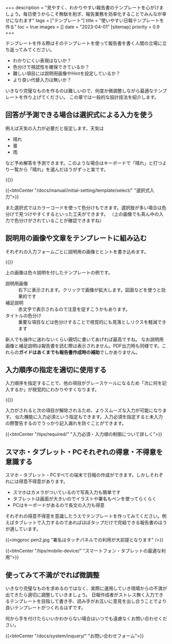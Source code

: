 +++
description = "見やすく、わかりやすい報告書のテンプレートを心がけましょう。毎日使うからこそ無駄を削ぎ、報告業務を効率化することでみんなが幸せになれます"
tags = ["テンプレート"]
title = "使いやすい日報テンプレートを作る"
toc = true
images = []
date = "2023-04-01"
[sitemap]
  priority = 0.9
+++

テンプレートを作る際はそのテンプレートを使って報告書を書く人間の立場に立ち返ってみてください。

- わかりにくい表現はないか？
- 色分けで視認性を確保できているか？
- 難しい項目には説明用画像やHintを設定しているか？
- より良い代替入力は無いか？

いきなり完璧なものを作るのは難しいので、何度か微調整しながら最適なテンプレートを作り上げてください。
この章では一般的な設計技法を紹介します。

## 回答が予測できる場合は選択式による入力を使う

例えば天気の入力が必要だと仮定します。天気は

- 晴れ
- 曇
- 雨

など予め解答を予測できます。このような場合はキーボードで「晴れ」と打つより一覧から「晴れ」を選んだほうがずっと楽です。

{{<icatch filename="select" msg="結果が同じなら楽な 入力の方が絶対良い" title="同じ設問で入力方法を3種類表示しました。それぞれメリット・デメリットがあります。" fontsize="30px" alice="shield">}}

{{<btnCenter "/docs/manual/initial-setting/template/select/" "選択式入力">}}

また選択式ではカラーコードを使って色分けもできます。選択肢が多い場合は色分けで見つけやすくするといった工夫ができます。
（上の画像でも真ん中の入力で色分けがされていることが確認できますね）


## 説明用の画像や文章をテンプレートに組み込む

それぞれの入力フォームごとに説明用の画像とヒントを書き込めます。

{{<appscreen filename="report-guide-memo" title="表現が曖昧な項目ではメモや説明用画像を付けてスタッフが迷わないようにガイドする">}}

上の画像は色々説明を付したテンプレートの例です。

<dl class="basic">
<dt>説明用画像</dt>
<dd>右下に表示されます。クリックで画像が拡大します。図面などを使うと効果的です</dd>
<dt>補足説明</dt>
<dd>赤文字で表示されるので注意を促すこうかもあります。</dd>
<dt>タイトルの色分け</dt>
<dd>重要な項目などは色分けすることで視覚的にも見落としリクスを軽減できます</dd>
</dl>

新人でも操作に迷わないくらい親切に書いてあげれば最高ですね。
なお説明用画像と補足説明は報告書を読む際は表示されません。PDF出力時も同様です。これらの**ガイドはあくまでも報告書作成時の補助**でしかありません。

## 入力順序の指定を適切に使用する

入力順序を指定することで、他の項目がグレースケールになるため「次に何を記入するか」が視覚的にわかりやすくなります。

{{<icatch filename="input-order" msg="入力順を指定すれば 次の入力項目が明確" title="入力の必須が空欄の場合は日報が提出できません" fontsize="30px" alice="here">}}

入力がされると次の項目が解除されるため、よりスムーズな入力が可能になります。
似た機能に入力必須という指定もできます。入力必須を指定すると未入力の際警告するのでうっかり記入漏れを防ぐことができます。


{{<btnCenter "/tips/required/" "入力必須・入力順の制御について詳しく">}}

## スマホ・タブレット・PCそれぞれの得意・不得意を意識する

スマホ・タブレット・PCすべての端末で日報の作成ができます。しかしそれぞれには得意不得意があります。


- スマホはカメラがついているので写真入力も簡単です
- タブレットは画面が大きいのでイラストや署名もペンを使ってらくらく
- PCはキーボードがあるので長文の入力も得意

それぞれの得意不得意を意識したうえでテンプレートを作ってみてください。例えばタブレットで入力するのであればほぼタップだけで完結できる報告書のほうが適しています。


{{<imgproc pen2.jpg "署名はタッチパネルでの利用が大前提となります" />}}

{{<btnCenter "/tips/mobile-device/" "スマートフォン・タブレットの最適な利用">}}

## 使ってみて不満がでれば微調整

いきなり完璧なものを求めるのではなく、実際に運用していき現場からの不満が出てきたら適切に調整していきましょう。
日報作成者がストレス無く入力できるテンプレートを目指して書き手、読み手がお互いに意見を出し合うことでより良いテンプレートがつくれるはずです。

何から手を付けたらいいかわからない場合はいつでも遠慮なくお問い合わせください。

{{<btnCenter "/docs/system/inquery/" "お問い合わせフォーム">}}
